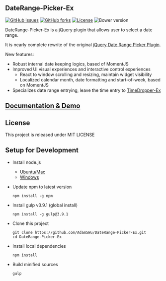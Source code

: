 ## DateRange-Picker-Ex
[![GitHub issues](https://img.shields.io/github/issues/Adam5Wu/DateRange-Picker-Ex.svg)](https://github.com/Adam5Wu/DateRange-Picker-Ex/issues)
[![GitHub forks](https://img.shields.io/github/forks/Adam5Wu/DateRange-Picker-Ex.svg)](https://github.com/Adam5Wu/DateRange-Picker-Ex/network)
[![License](https://img.shields.io/github/license/Adam5Wu/DateRange-Picker-Ex.svg)](./LICENSE.txt)
![Bower version](https://img.shields.io/bower/v/daterange-picker-ex.svg?maxAge=3600)

DateRange-Picker-Ex is a jQuery plugin that allows user to select a date range.

It is nearly complete rewrite of the original [jQuery Date Range Picker Plugin](https://github.com/longbill/jquery-date-range-picker).

New features:
- Robust internal date keeping logics, based of MomentJS
- Improved UI visual experiences and interactive control experiences
	- React to window scrolling and resizing, maintain widget visibility
	- Localized calendar month, date formatting and start-of-week, based on MomentJS
- Specializes date range entrying, leave the time entry to [TimeDropper-Ex](https://github.com/Adam5Wu/TimeDropper-Ex)

## [Documentation & Demo](https://adam5wu.github.io/DateRange-Picker-Ex/)

## License
This project is released under MIT LICENSE

## Setup for Development
* Install node.js
	* [Ubuntu/Mac](https://github.com/creationix/nvm)
	* [Windows](https://nodejs.org/en/download/)
* Update npm to latest version
	```
	npm install -g npm
	```
	
* Install gulp v3.9.1 (global install)
	```
	npm install -g gulp@3.9.1
	```
	
* Clone this project
	```
	git clone https://github.com/Adam5Wu/DateRange-Picker-Ex.git
	cd DateRange-Picker-Ex
	```
	
* Install local dependencies
	```
	npm install
	```
	
* Build minified sources
	```
	gulp
	```